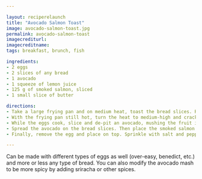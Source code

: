 ```yaml
---

layout: reciperelaunch
title: "Avocado Salmon Toast"
image: avocado-salmon-toast.jpg
permalink: avocado-salmon-toast
imagecrediturl:
imagecreditname:
tags: breakfast, brunch, fish

ingredients:
- 2 eggs
- 2 slices of any bread
- 1 avocado
- 1 squeeze of lemon juice
- 125 g of smoked salmon, sliced
- 1 small slice of butter

directions:
- Take a large frying pan and on medium heat, toast the bread slices. Remove and put on the plates.
- With the frying pan still hot, turn the heat to medium-high and crack both eggs into the pan. Cook until done, usually 4-5 minutes.
- While the eggs cook, slice and de-pit an avocado, mushing the fruit in a bowl with a little lemon juice, salt and pepper. Add any other things to taste (mayonnaise, paprika, etc.)
- Spread the avocado on the bread slices. Then place the smoked salmon over the avocado.
- Finally, remove the egg and place on top. Sprinkle with salt and pepper to taste. Serve immediately.

---
```


Can be made with different types of eggs as well (over-easy, benedict, etc.) and more or less any type of bread. You can also modify the avocado mash to be more spicy by adding sriracha or other spices.